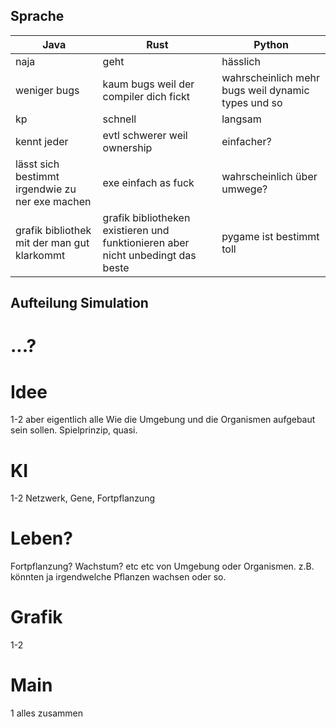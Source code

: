 ## Sprache
| Java | Rust | Python |
| --- | --- | --- |
| naja | geht | hässlich |
| weniger bugs | kaum bugs weil der compiler dich fickt | wahrscheinlich mehr bugs weil dynamic types und so |
| kp | schnell | langsam |
| kennt jeder | evtl schwerer weil ownership | einfacher? |
| lässt sich bestimmt irgendwie zu ner exe machen | exe einfach as fuck | wahrscheinlich über umwege? |
| grafik bibliothek mit der man gut klarkommt | grafik bibliotheken existieren und funktionieren aber nicht unbedingt das beste | pygame ist bestimmt toll |

## Aufteilung Simulation
# ...?
# Idee
1-2 aber eigentlich alle
Wie die Umgebung und die Organismen aufgebaut sein sollen. Spielprinzip, quasi.
# KI
1-2
Netzwerk, Gene, Fortpflanzung
# Leben?
Fortpflanzung? Wachstum? etc etc
von Umgebung oder Organismen. z.B. könnten ja irgendwelche Pflanzen wachsen oder so.
# Grafik
1-2
# Main
1
alles zusammen